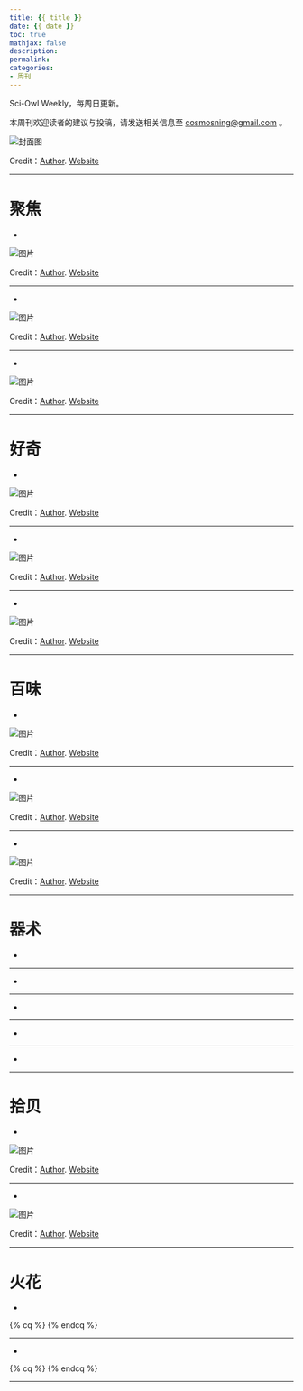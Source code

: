 ```yaml
---
title: {{ title }}
date: {{ date }}
toc: true
mathjax: false
description: 
permalink:
categories:
- 周刊
---
```


Sci-Owl Weekly，每周日更新。

本周刊欢迎读者的建议与投稿，请发送相关信息至 [cosmosning@gmail.com](mailto:cosmosning@gmail.com) 。

![封面图]()

<p class="img-credit">Credit：<a href="#">Author</a>. <a href="#">Website</a></p>



---

# 聚焦

* []()

![图片]()

<p class="img-credit">Credit：<a href="#">Author</a>. <a href="#">Website</a></p>



---

* []()

![图片]()

<p class="img-credit">Credit：<a href="#">Author</a>. <a href="#">Website</a></p>



---

* []()

![图片]()

<p class="img-credit">Credit：<a href="#">Author</a>. <a href="#">Website</a></p>



---


# 好奇

*  []()

![图片]()

<p class="img-credit">Credit：<a href="#">Author</a>. <a href="#">Website</a></p>



---

*  []()

![图片]()

<p class="img-credit">Credit：<a href="#">Author</a>. <a href="#">Website</a></p>



---

*  []()

![图片]()

<p class="img-credit">Credit：<a href="#">Author</a>. <a href="#">Website</a></p>



---


# 百味

*  []()

![图片]()

<p class="img-credit">Credit：<a href="#">Author</a>. <a href="#">Website</a></p>



---

*  []()

![图片]()

<p class="img-credit">Credit：<a href="#">Author</a>. <a href="#">Website</a></p>



---

*  []()

![图片]()

<p class="img-credit">Credit：<a href="#">Author</a>. <a href="#">Website</a></p>



---

# 器术

*  []()



---

*  []()



---

*  []()



---

*  []()



---

*  []()



---


# 拾贝

*  []()

![图片]()

<p class="img-credit">Credit：<a href="#">Author</a>. <a href="#">Website</a></p>



---

*  []()

![图片]()

<p class="img-credit">Credit：<a href="#">Author</a>. <a href="#">Website</a></p>



---

# 火花

* []()

{% cq %} {% endcq %}



---

* []()

{% cq %} {% endcq %}



---

